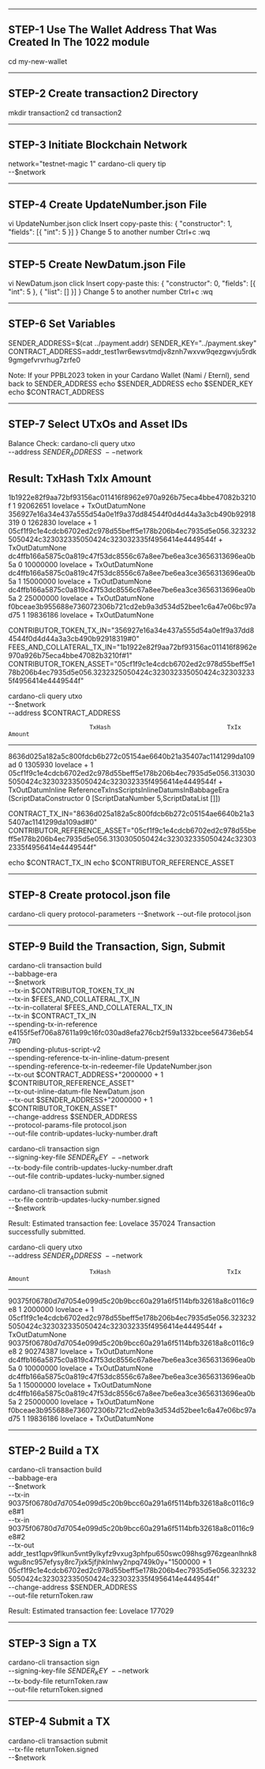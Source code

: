 ----------------------------------------------------------------------
STEP-1 Use The Wallet Address That Was Created In The 1022 module
----------------------------------------------------------------------
cd my-new-wallet

----------------------------------
STEP-2 Create transaction2 Directory
----------------------------------
mkdir transaction2
cd transaction2

----------------------------------
STEP-3 Initiate Blockchain Network
----------------------------------
network="testnet-magic 1"
cardano-cli query tip \
--$network

------------------------------------
STEP-4 Create UpdateNumber.json File
------------------------------------
vi UpdateNumber.json
click Insert 
copy-paste this: 
{ "constructor": 1, "fields": [{ "int": 5 }] }
Change 5 to another number
Ctrl+c
:wq

--------------------------------
STEP-5 Create NewDatum.json File
--------------------------------
vi NewDatum.json
click Insert
copy-paste this:
{
	"constructor": 0,
	"fields": [{ "int": 5 }, { "list": [] }]
}
Change 5 to another number
Ctrl+c
:wq

--------------------
STEP-6 Set Variables
--------------------
SENDER_ADDRESS=$(cat ../payment.addr)
SENDER_KEY="../payment.skey"
CONTRACT_ADDRESS=addr_test1wr6ewsvtmdjv8znh7wxvw9qezgwvju5rdk9gmgefvrvrhug7zrfe0

Note: If your PPBL2023 token in your Cardano Wallet (Nami / Eternl), send back to SENDER_ADDRESS
echo $SENDER_ADDRESS
echo $SENDER_KEY
echo $CONTRACT_ADDRESS

---------------------------------
STEP-7 Select UTxOs and Asset IDs
---------------------------------
Balance Check:
cardano-cli query utxo \
--address $SENDER_ADDRESS \
--$network

Result:
                           TxHash                                 TxIx        Amount  
--------------------------------------------------------------------------------------
1b1922e82f9aa72bf93156ac011416f8962e970a926b75eca4bbe47082b3210f     1        92062651 lovelace + TxOutDatumNone
356927e16a34e437a555d54a0e1f9a37dd84544f0d4d44a3a3cb490b92918319     0        1262830 lovelace + 1 05cf1f9c1e4cdcb6702ed2c978d55beff5e178b206b4ec7935d5e056.3232325050424c323032335050424c323032335f4956414e4449544f + TxOutDatumNone
dc4ffb166a5875c0a819c47f53dc8556c67a8ee7be6ea3ce3656313696ea0b5a     0        10000000 lovelace + TxOutDatumNone
dc4ffb166a5875c0a819c47f53dc8556c67a8ee7be6ea3ce3656313696ea0b5a     1        15000000 lovelace + TxOutDatumNone
dc4ffb166a5875c0a819c47f53dc8556c67a8ee7be6ea3ce3656313696ea0b5a     2        25000000 lovelace + TxOutDatumNone
f0bceae3b955688e736072306b721cd2eb9a3d534d52bee1c6a47e06bc97ad75     1        19836186 lovelace + TxOutDatumNone

CONTRIBUTOR_TOKEN_TX_IN="356927e16a34e437a555d54a0e1f9a37dd84544f0d4d44a3a3cb490b92918319#0"
FEES_AND_COLLATERAL_TX_IN="1b1922e82f9aa72bf93156ac011416f8962e970a926b75eca4bbe47082b3210f#1"
CONTRIBUTOR_TOKEN_ASSET="05cf1f9c1e4cdcb6702ed2c978d55beff5e178b206b4ec7935d5e056.3232325050424c323032335050424c323032335f4956414e4449544f"

cardano-cli query utxo \
--$network \
--address $CONTRACT_ADDRESS

                           TxHash                                 TxIx        Amount  
--------------------------------------------------------------------------------------
8636d025a182a5c800fdcb6b272c05154ae6640b21a35407ac1141299da109ad     0        1305930 lovelace + 1 05cf1f9c1e4cdcb6702ed2c978d55beff5e178b206b4ec7935d5e056.3130305050424c323032335050424c323032335f4956414e4449544f + TxOutDatumInline ReferenceTxInsScriptsInlineDatumsInBabbageEra (ScriptDataConstructor 0 [ScriptDataNumber 5,ScriptDataList []])

CONTRACT_TX_IN="8636d025a182a5c800fdcb6b272c05154ae6640b21a35407ac1141299da109ad#0"
CONTRIBUTOR_REFERENCE_ASSET="05cf1f9c1e4cdcb6702ed2c978d55beff5e178b206b4ec7935d5e056.3130305050424c323032335050424c323032335f4956414e4449544f"

echo $CONTRACT_TX_IN
echo $CONTRIBUTOR_REFERENCE_ASSET

--------------------------------
STEP-8 Create protocol.json file
--------------------------------
cardano-cli query protocol-parameters --$network --out-file protocol.json

------------------------------------------
STEP-9 Build the Transaction, Sign, Submit
------------------------------------------
cardano-cli transaction build \
--babbage-era \
--$network \
--tx-in $CONTRIBUTOR_TOKEN_TX_IN \
--tx-in $FEES_AND_COLLATERAL_TX_IN \
--tx-in-collateral $FEES_AND_COLLATERAL_TX_IN \
--tx-in $CONTRACT_TX_IN \
--spending-tx-in-reference e4155f5ef706a87611a99c16fc030ad8efa276cb2f59a1332bcee564736eb547#0 \
--spending-plutus-script-v2 \
--spending-reference-tx-in-inline-datum-present \
--spending-reference-tx-in-redeemer-file UpdateNumber.json \
--tx-out $CONTRACT_ADDRESS+"2000000 + 1 $CONTRIBUTOR_REFERENCE_ASSET" \
--tx-out-inline-datum-file NewDatum.json \
--tx-out $SENDER_ADDRESS+"2000000 + 1 $CONTRIBUTOR_TOKEN_ASSET" \
--change-address $SENDER_ADDRESS \
--protocol-params-file protocol.json \
--out-file contrib-updates-lucky-number.draft

cardano-cli transaction sign \
--signing-key-file $SENDER_KEY \
--$network \
--tx-body-file contrib-updates-lucky-number.draft \
--out-file contrib-updates-lucky-number.signed

cardano-cli transaction submit \
--tx-file contrib-updates-lucky-number.signed \
--$network


Result:
Estimated transaction fee: Lovelace 357024
Transaction successfully submitted.

cardano-cli query utxo \
--address $SENDER_ADDRESS \
--$network

                           TxHash                                 TxIx        Amount  
--------------------------------------------------------------------------------------
90375f06780d7d7054e099d5c20b9bcc60a291a6f5114bfb32618a8c0116c9e8     1        2000000 lovelace + 1 05cf1f9c1e4cdcb6702ed2c978d55beff5e178b206b4ec7935d5e056.3232325050424c323032335050424c323032335f4956414e4449544f + TxOutDatumNone
90375f06780d7d7054e099d5c20b9bcc60a291a6f5114bfb32618a8c0116c9e8     2        90274387 lovelace + TxOutDatumNone
dc4ffb166a5875c0a819c47f53dc8556c67a8ee7be6ea3ce3656313696ea0b5a     0        10000000 lovelace + TxOutDatumNone
dc4ffb166a5875c0a819c47f53dc8556c67a8ee7be6ea3ce3656313696ea0b5a     1        15000000 lovelace + TxOutDatumNone
dc4ffb166a5875c0a819c47f53dc8556c67a8ee7be6ea3ce3656313696ea0b5a     2        25000000 lovelace + TxOutDatumNone
f0bceae3b955688e736072306b721cd2eb9a3d534d52bee1c6a47e06bc97ad75     1        19836186 lovelace + TxOutDatumNone

-----------------
STEP-2 Build a TX
-----------------
cardano-cli transaction build \
--babbage-era \
--$network \
--tx-in 90375f06780d7d7054e099d5c20b9bcc60a291a6f5114bfb32618a8c0116c9e8#1 \
--tx-in 90375f06780d7d7054e099d5c20b9bcc60a291a6f5114bfb32618a8c0116c9e8#2 \
--tx-out addr_test1qpv9flkun5vnt9ylkyfz9vxug3phfpu650swc098hsg976zgeanlhnk8wgu8nc957efysy8rc7jxk5jfjhklnlwy2npq749k0y+"1500000 + 1 05cf1f9c1e4cdcb6702ed2c978d55beff5e178b206b4ec7935d5e056.3232325050424c323032335050424c323032335f4956414e4449544f" \
--change-address $SENDER_ADDRESS \
--out-file returnToken.raw

Result:
Estimated transaction fee: Lovelace 177029

-----------------
STEP-3 Sign a TX
-----------------
cardano-cli transaction sign \
--signing-key-file $SENDER_KEY \
--$network \
--tx-body-file returnToken.raw \
--out-file returnToken.signed

------------------
STEP-4 Submit a TX
------------------
cardano-cli transaction submit \
--tx-file returnToken.signed \
--$network